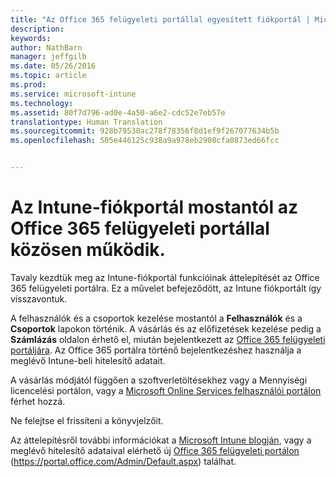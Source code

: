 ```yaml
---
title: "Az Office 365 felügyeleti portállal egyesített fiókportál | Microsoft Intune"
description: 
keywords: 
author: NathBarn
manager: jeffgilb
ms.date: 05/26/2016
ms.topic: article
ms.prod: 
ms.service: microsoft-intune
ms.technology: 
ms.assetid: 80f7d796-ad0e-4a50-a6e2-cdc52e7eb57e
translationtype: Human Translation
ms.sourcegitcommit: 928b79530ac278f78356f8d1ef9f267077634b5b
ms.openlocfilehash: 505e446125c938a9a978eb2908cfa0873ed66fcc


---
```


# Az Intune-fiókportál mostantól az Office 365 felügyeleti portállal közösen működik.

Tavaly kezdtük meg az Intune-fiókportál funkcióinak áttelepítését az Office 365 felügyeleti portálra. Ez a művelet befejeződött, az Intune fiókportált így visszavontuk.

A felhasználók és a csoportok kezelése mostantól a **Felhasználók** és a **Csoportok** lapokon történik. A vásárlás és az előfizetések kezelése pedig a **Számlázás** oldalon érhető el, miután bejelentkezett az [Office 365 felügyeleti portáljára](https://portal.office.com/Admin/Default.aspx). Az Office 365 portálra történő bejelentkezéshez használja a meglévő Intune-beli hitelesítő adatait.

A vásárlás módjától függően a szoftverletöltésekhez vagy a Mennyiségi licencelési portálon, vagy a [Microsoft Online Services felhasználói portálon](http://go.microsoft.com/fwlink/?LinkId=259567) férhet hozzá.

Ne felejtse el frissíteni a könyvjelzőit.

Az áttelepítésről további információkat a [Microsoft Intune blogján](https://blogs.technet.microsoft.com/microsoftintune/2015/09/01/intune-and-ems-subscriptions-now-available-in-the-office-365-portal/), vagy a meglévő hitelesítő adataival elérhető új [Office 365 felügyeleti portálon](https://portal.office.com/Admin/Default.aspx) (https://portal.office.com/Admin/Default.aspx) találhat.



<!--HONumber=Jun16_HO4-->


